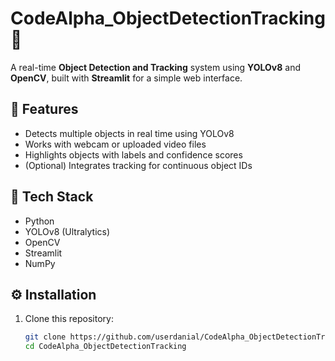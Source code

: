 # CodeAlpha_ObjectDetectionTracking 🎯
A real-time **Object Detection and Tracking** system using **YOLOv8** and **OpenCV**, built with **Streamlit** for a simple web interface.

## 🚀 Features
- Detects multiple objects in real time using YOLOv8  
- Works with webcam or uploaded video files  
- Highlights objects with labels and confidence scores  
- (Optional) Integrates tracking for continuous object IDs  

## 🧠 Tech Stack
- Python  
- YOLOv8 (Ultralytics)  
- OpenCV  
- Streamlit  
- NumPy  

## ⚙️ Installation
1. Clone this repository:
   ```bash
   git clone https://github.com/userdanial/CodeAlpha_ObjectDetectionTracking.git
   cd CodeAlpha_ObjectDetectionTracking
